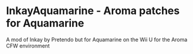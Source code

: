 # InkayAquamarine - Aroma patches for Aquamarine

A mod of Inkay by Pretendo but for Aquamarine on the Wii U for the Aroma CFW environment
